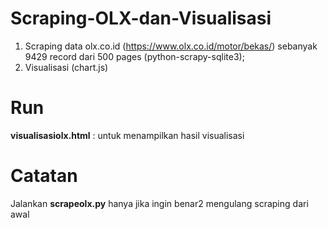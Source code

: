 # Scraping-OLX-dan-Visualisasi
1) Scraping data olx.co.id (https://www.olx.co.id/motor/bekas/) sebanyak 9429 record dari 500 pages (python-scrapy-sqlite3); 
2) Visualisasi (chart.js)

# Run
<b>visualisasiolx.html</b> : untuk menampilkan hasil visualisasi

# Catatan
Jalankan <b>scrapeolx.py</b> hanya jika ingin benar2 mengulang scraping dari awal
